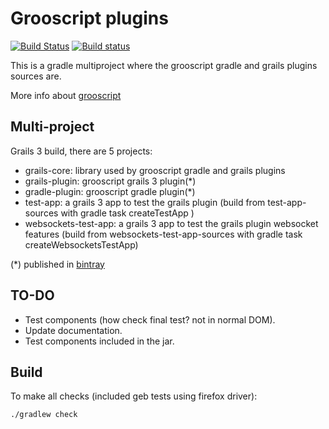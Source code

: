 Grooscript plugins
===

[![Build Status](https://snap-ci.com/chiquitinxx/grooscript-plugins/branch/master/build_image)](https://snap-ci.com/chiquitinxx/grooscript-plugins/branch/master)
[![Build status](https://ci.appveyor.com/api/projects/status/rdu67y0p9fac50pu/branch/master?svg=true)](https://ci.appveyor.com/project/chiquitinxx/grooscript-plugins/branch/master)

This is a gradle multiproject where the grooscript gradle and grails plugins sources are.

More info about [grooscript](http://grooscript.org/)

Multi-project
---

Grails 3 build, there are 5 projects:

- grails-core: library used by grooscript gradle and grails plugins
- grails-plugin: grooscript grails 3 plugin(*)
- gradle-plugin: grooscript gradle plugin(*)
- test-app: a grails 3 app to test the grails plugin (build from test-app-sources with gradle task createTestApp )
- websockets-test-app: a grails 3 app to test the grails plugin websocket features (build from websockets-test-app-sources with gradle task createWebsocketsTestApp)

(*) published in [bintray](https://bintray.com/chiquitinxx/grooscript)

TO-DO
---

- Test components (how check final test? not in normal DOM).
- Update documentation.
- Test components included in the jar.

Build
---

To make all checks (included geb tests using firefox driver):

    ./gradlew check
